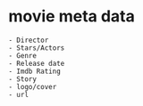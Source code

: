 # movie meta data
    - Director
    - Stars/Actors
    - Genre
    - Release date
    - Imdb Rating
    - Story
    - logo/cover
    - url